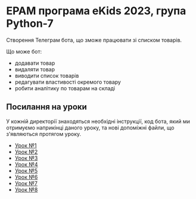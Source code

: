 # EPAM програма eKids 2023, група Python-7

Створення Телеграм бота, що зможе працювати зі списком товарів.

Що може бот:

* додавати товар
* видаляти товар
* виводити список товарів
* редагувати властивості окремого товару
* робити аналітику по товарам на складі

## Посилання на уроки

У кожній директорії знаходяться необхідні інструкції, код бота,
який ми отримуємо наприкінці даного уроку,
та нові допоміжні файли, що з'являються протягом уроку.

* [Урок №1](Lesson01)
* [Урок №2](Lesson02)
* [Урок №3](Lesson03)
* [Урок №4](Lesson04)
* [Урок №5](Lesson05)
* [Урок №6](Lesson06)
* [Урок №7](Lesson07)
* [Урок №8](Lesson08)
